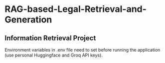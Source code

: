 # RAG-based-Legal-Retrieval-and-Generation
## Information Retrieval Project

Environment variables in .env file need to set before running the application (use personal Huggingface and Groq API keys).
